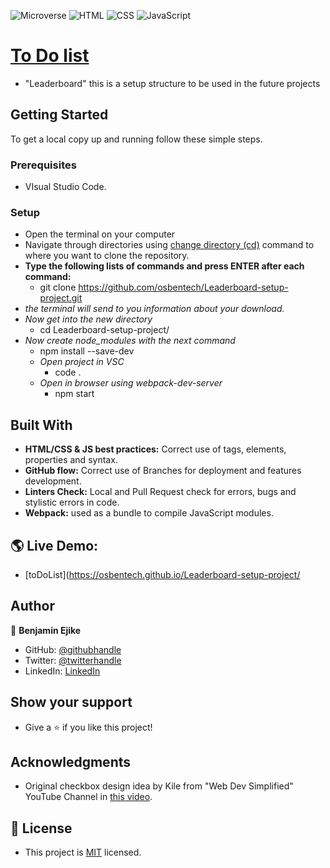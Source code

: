 ![Microverse](https://img.shields.io/badge/Microverse-blueviolet) ![HTML](https://img.shields.io/badge/-HTML-orange) ![CSS](https://img.shields.io/badge/-CSS-blue) ![JavaScript](https://img.shields.io/badge/-JavaScript-yellow)

# [To Do list](https://github.com/microverseinc/curriculum-javascript/blob/main/todo-list/m1_list_structure.md)
- "Leaderboard" this is a setup structure to be used in the future projects
## Getting Started
To get a local copy up and running follow these simple steps.

### Prerequisites
- VIsual Studio Code.

### Setup
- Open the terminal on your computer
- Navigate through directories using [change directory (cd)](https://www.howtogeek.com/659411/how-to-change-directories-in-command-prompt-on-windows-10) command to where you want to clone the repository.
- **Type the following lists of commands and press ENTER after each command:**
  - git clone https://github.com/osbentech/Leaderboard-setup-project.git
- *the terminal will send to you information about your download.*
- *Now get into the new directory*
  - cd Leaderboard-setup-project/
- *Now create node_modules with the next command*
    - npm install --save-dev 
  - *Open project in VSC*
    - code .
  - *Open in browser using webpack-dev-server*
    - npm start

## Built With
- **HTML/CSS & JS best practices:** Correct use of tags, elements, properties and syntax.
- **GitHub flow:** Correct use of Branches for deployment and features development.
- **Linters Check:** Local and Pull Request check for errors, bugs and stylistic errors in code.
- **Webpack:** used as a bundle to compile JavaScript modules.

## 🌎 Live Demo:
- [toDoList](https://osbentech.github.io/Leaderboard-setup-project/


## Author

👤 **Benjamin Ejike**

- GitHub: [@githubhandle](https://github.com/osbentech)
- Twitter: [@twitterhandle](https://twitter.com/EjikeOsegbo)
- LinkedIn: [LinkedIn](www.linkedin.com/in/benjamin-ejike-632248206)


## Show your support
- Give a ⭐️ if you like this project!

## Acknowledgments
- Original checkbox design idea by Kile from "Web Dev Simplified" YouTube Channel in [this video](https://www.youtube.com/watch?v=YyLzwR-iXtI).

## 📝 License
- This project is [MIT](./LICENSE) licensed.
